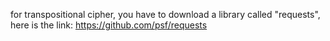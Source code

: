 for transpositional cipher, you have to download a library called "requests",
here is the link:
https://github.com/psf/requests 
